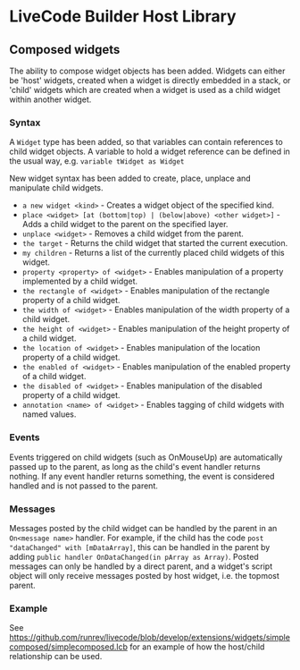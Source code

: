 # LiveCode Builder Host Library

## Composed widgets

The ability to compose widget objects has been added. Widgets can either be 'host' widgets, 
created when a widget is directly embedded in a stack, or 'child' widgets which are created 
when a widget is used as a child widget within another widget.

### Syntax

A `Widget` type has been added, so that variables can contain references to child widget objects.
A variable to hold a widget reference can be defined in the usual way, e.g.
```variable tWidget as Widget```

New widget syntax has been added to create, place, unplace and manipulate child widgets.	

* ```a new widget <kind>``` - Creates a widget object of the specified kind.
* ```place <widget> [at (bottom|top) | (below|above) <other widget>]``` - Adds a child widget to the parent on the specified layer.
* ```unplace <widget>``` - Removes a child widget from the parent.
* ```the target``` - Returns the child widget that started the current execution.
* ```my children``` - Returns a list of the currently placed child widgets of this widget.	
* ```property <property> of <widget>``` - Enables manipulation of a property implemented by a child widget.
* ```the rectangle of <widget>``` - Enables manipulation of the rectangle property of a child widget.
* ```the width of <widget>``` - Enables manipulation of the width property of a child widget.
* ```the height of <widget>``` - Enables manipulation of the height property of a child widget.
* ```the location of <widget>``` - Enables manipulation of the location property of a child widget.
* ```the enabled of <widget>``` - Enables manipulation of the enabled property of a child widget.
* ```the disabled of <widget>``` - Enables manipulation of the disabled property of a child widget.
* ```annotation <name> of <widget>``` - Enables tagging of child widgets with named values.

### Events

Events triggered on child widgets (such as OnMouseUp) are automatically passed up to the 
parent, as long as the child's event handler returns nothing. If any event handler returns 
something, the event is considered handled and is not passed to the parent.

### Messages

Messages posted by the child widget can be handled by the parent in an `On<message name>` handler. 
For example, if the child has the code
```post "dataChanged" with [mDataArray]```, 
this can be handled in the parent by adding 
```public handler OnDataChanged(in pArray as Array)```.
Posted messages can only be handled by a direct parent, and a widget's script object will 
only receive messages posted by host widget, i.e. the topmost parent. 

### Example
See https://github.com/runrev/livecode/blob/develop/extensions/widgets/simplecomposed/simplecomposed.lcb 
for an example of how the host/child relationship can be used.

